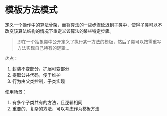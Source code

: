 # 模板方法模式

定义一个操作中的算法骨架，而将算法的一些步骤延迟到子类中，使得子类可以不改变该算法结构的情况下重定义该算法的某些特定步骤。

> 即在一个抽象类中公开定义了执行某一方法的模板，然后子类可以按需重写方法实现自己特有的逻辑...

优点：

1. 封装不变部分，扩展可变部分
2. 提取公共代码，便于维护
3. 行为由父类控制，子类实现

使用场景：

1. 有多个子类共有的方法，且逻辑相同
2. 重要的、复杂的方法，可以考虑作为模板方法
